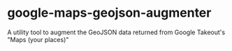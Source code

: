 # google-maps-geojson-augmenter
A utility tool to augment the GeoJSON data returned from Google Takeout's "Maps (your places)"
